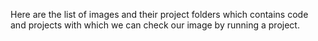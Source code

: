 Here are the list of images and their project folders which contains code and projects with which we can check our image by running a project.
